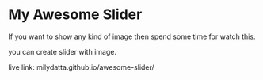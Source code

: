 # My Awesome Slider <br/>

If you want to show any kind of image then spend some time for watch this.<br/>

you can create slider with image. <br/>


live link: milydatta.github.io/awesome-slider/
